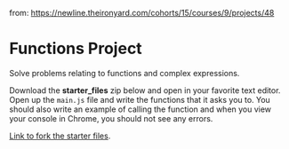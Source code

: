 from: https://newline.theironyard.com/cohorts/15/courses/9/projects/48

# Functions Project
Solve problems relating to functions and complex expressions.

Download the **starter_files** zip below and open in your favorite text editor. Open up the `main.js` file and write the functions that it asks you to. You should also write an example of calling the function and when you view your console in Chrome, you should not see any errors.

[Link to fork the starter files](https://github.com/tiy-raleigh-java/Daily-Project-Functions-Project).
